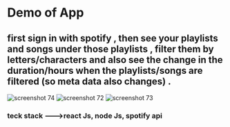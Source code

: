 # Demo of App

## first sign in with spotify , then see your playlists and songs under those playlists , filter them by letters/characters and also see the change in the duration/hours when the playlists/songs are filtered (so meta data also changes) .

![screenshot 74](https://user-images.githubusercontent.com/21200740/39662642-af0768ec-5082-11e8-9b4e-7d3f66041c2e.png)
![screenshot 72](https://user-images.githubusercontent.com/21200740/39662643-af479a16-5082-11e8-8c4b-2f2ac4631487.png)
![screenshot 73](https://user-images.githubusercontent.com/21200740/39662644-af863c08-5082-11e8-8e4b-6d35a0a94739.png)

### teck stack --->react Js, node Js, spotify api
